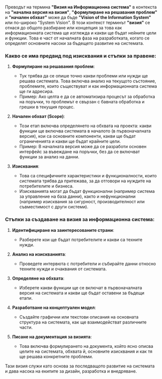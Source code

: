 Преводът на терминa **"Визия на Информационна система"** в контекста на **"начална версия на визия"**, **"формулиране на решавания проблем"** и **"начален обхват"** може да бъде **"Vision of the Information System"** или по-широко "System Vision". В този контекст терминът **"визия"** се отнася до общото разбиране или концепция за това как информационната система ще изглежда и какви ще бъдат нейните цели и функции. Това е част от началната фаза на разработката, когато се определят основните насоки за бъдещето развитие на системата.

### Какво се има предвид под изисквания и стъпки за правене:

1. **Формулиране на решавания проблем**:
   - Тук трябва да се опише точно какви проблеми или нужди ще решава системата. Това включва анализ на текущото състояние, проблемите, които съществуват и как информационната система ще ги адресира.
   - Пример: Ако целта е да се автоматизира процесът за обработка на поръчки, то проблемът е свързан с бавната обработка и грешки в текущия процес.

2. **Начален обхват (Scope)**:
   - Този етап включва определянето на обхвата на проекта: какви функции ще включва системата в началото (в първоначалната версия), кои са основните компоненти, какви ще бъдат ограниченията и какви ще бъдат крайните цели.
   - Пример: В началната версия може да се разработи основен интерфейс за въвеждане на поръчки, без да се включват функции за анализ на данни.

3. **Изисквания**:
   - Това са специфичните характеристики и функционалности, които системата трябва да притежава, за да отговори на нуждите на потребителите и бизнеса.
   - Изискванията могат да бъдат функционални (например система за управление на база данни), както и нефункционални (например изисквания за сигурност, производителност или съвместимост с други системи).

### Стъпки за създаване на визия за информационна система:

1. **Идентифициране на заинтересованите страни**:
   - Разберете кои ще бъдат потребителите и какви са техните нужди.

2. **Анализ на изискванията**:
   - Проведете интервюта с потребители и събирайте данни относно техните нужди и очаквания от системата.

3. **Определяне на обхвата**:
   - Изберете какви функции ще се включат в първоначалната версия на системата и какви ще бъдат оставени за бъдещи етапи.

4. **Разработване на концептуален модел**:
   - Създайте графични или текстови описания на основната структура на системата, как ще взаимодействат различните части.

5. **Писане на документация за визията**:
   - Това включва формулирането на документа, който ясно описва целите на системата, обхвата й, основните изисквания и как тя ще решава конкретните проблеми.

Тази визия служи като основа за последващото развитие на системата и дава насока на екипите за дизайн, разработка и внедряване.
